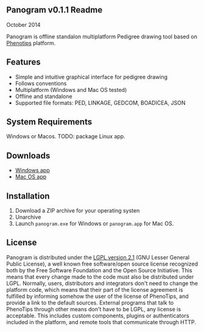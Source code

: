 ## Panogram v0.1.1 Readme
October 2014

Panogram is offline standalon multiplatform Pedigree drawing tool based on [Phenotips](https://github.com/phenotips/phenotips) platform.

## Features

- Simple and intuitive graphical interface for pedigree drawing
- Follows conventions
- Multiplatform (Windows and Mac OS tested)
- Offline and standalone
- Supported file formats: PED, LINKAGE, GEDCOM, BOADICEA, JSON

## System Requirements

Windows or Macos. 
TODO: package Linux app. 

## Downloads

 - [Windows app](https://github.com/panogram/panogram/releases/download/0.1.1/panogram-0_1_1-windows.zip)
 - [Mac OS app](https://github.com/panogram/panogram/releases/download/0.1.1/panogram-0_1_1-macos.zip)

## Installation

1. Download a ZIP archive for your operating systen
2. Unarchive
3. Launch `panogram.exe` for Windows or `panogram.app` for Mac OS.

## License

Panogram is distributed under the [LGPL version 2.1](http://www.gnu.org/licenses/lgpl-2.1.html) (GNU Lesser General Public License), a well known free software/open source license recognized both by the Free Software Foundation and the Open Source Initiative.
This means that every change made to the code must also be distributed under LGPL. Normally, users, distributors and integrators don't need to change the platform code, which means that their part of the license agreement is fulfilled by informing somehow the user of the license of PhenoTips, and provide a link to the default sources. External programs that talk to PhenoTips through other means don't have to be LGPL, any license is acceptable. This includes custom components, plugins or authenticators included in the platform, and remote tools that communicate through HTTP.
